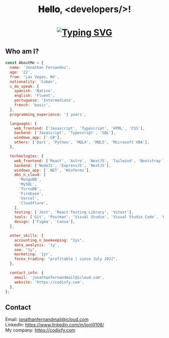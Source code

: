 <h1 align="center">𝐇𝐞𝐥𝐥𝐨, &lt;developers/&gt;!<h1>
<p align="center">
<a href="https://git.io/typing-svg"><img src="https://readme-typing-svg.demolab.com?font=Fira+Code&pause=1000&color=BB1FF7&center=true&random=false&width=435&lines=Full+Stack+Web+Developer;Windows+Application+Developer" alt="Typing SVG" /></a>
</p>

<h2>Who am I?</h2>

```js
const AboutMe = {
  name: 'Jonathan Fernandez',
  age: '22',
  from: 'Las Vegas, NV',
  nationality: 'Cuban',
  i_do_speak: {
    spanish: 'Native',
    english: 'Fluent',
    portuguese: 'Intermediate',
    french: 'basic',
  },
  programming_experience: '3 years',

  languages: {
    web_frontend: ['Javascript', 'Typescript', 'HTML', 'CSS'],
    backend: ['Javascript', 'Typescript', 'SQL'],
    windows_app: ['.C#'],
    others: ['Dart', 'Python', 'MQL4', 'MQL5', 'Microsoft VBA'],
  },

  technologies: {
    web_frontend: ['React', 'Astro', 'NextJS', 'Tailwind', 'Bootstrap'],
    backend: ['NodeJS', 'ExpressJS', 'NextJS'],
    windows_app: ['.NET', 'Winforms'],
    dbs_n_cloud: [
      'MongoDB',
      'MySQL',
      'TursoDB',
      'Firebase',
      'Vercel',
      'Cloudflare',
    ],
    testing: ['Jest', 'React Testing Library', 'Vitest'],
    tools: ['Git', 'Postman', 'Visual Studio', 'Visual Studio Code', 'Codepen', 'Husky', 'Storybook', 'ESlint', 'Prettier', 'Github Actions', 'AI Tools', 'AI APIs'],
    design: ['Figma', 'Canva'],
  },

  other_skills: {
    accounting_n_bookeeping: "2ys",
    data_analysis: '1y',
    seo: "1y",
    marketing: '1yr',
    forex_trading: "profitable | since July 2022",
  },

  contact_info: {
    email: 'jonathanfernandmail@icloud.com',
    website: 'https://codixfy.com',
  },
};
```

## Contact
Email: jonathanfernandmail@icloud.com <br />
Linkedln: https://www.linkedin.com/in/joni0108/ <br />
My company: https://codixfy.com <br />

